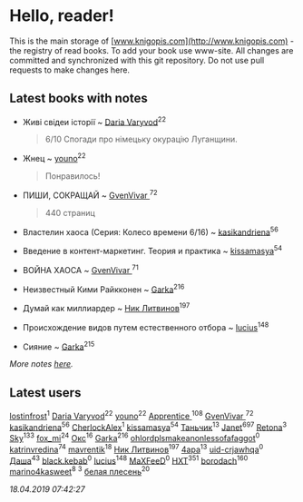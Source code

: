 # Hello, reader!
This is the main storage of [www.knigopis.com](http://www.knigopis.com) - the registry of read books.
To add your book use www-site. All changes are committed and synchronized with this git repository.
Do not use pull requests to make changes here.


## Latest books with notes
* Живі свідеи історії ~ [Daria Varyvod](users/829/829893410524253-facebook)<sup>22</sup>
    > 6/10 Спогади про німецьку окурацію Луганщини.

* Жнец ~ [youno](users/302/302928912-vkontakte)<sup>22</sup>
    > Понравилось!

* ПИШИ, СОКРАЩАЙ ~ [GvenVivar ](users/158/158266434925901-facebook)<sup>72</sup>
    > 440 страниц

* Властелин хаоса (Серия: Колесо времени 6/16) ~ [kasikandriena](users/152/152488954-vkontakte)<sup>56</sup>

* Введение в контент-маркетинг. Теория и практика ~ [kissamasya](users/684/68439978-vkontakte)<sup>54</sup>

* ВОЙНА ХАОСА ~ [GvenVivar ](users/158/158266434925901-facebook)<sup>71</sup>

* Неизвестный Кими Райкконен ~ [Garka](users/115/115753719718250012620-google)<sup>216</sup>

* Думай как миллиардер ~ [Ник Литвинов](users/241/241974816-vkontakte)<sup>197</sup>

* Происхождение видов путем естественного отбора ~ [lucius](users/838/83820536-yandex)<sup>148</sup>

* Сияние ~ [Garka](users/115/115753719718250012620-google)<sup>215</sup>


_More notes [here](latest_books_with_notes.md)._


## Latest users
[lostinfrost](users/217/217891524-vkontakte)<sup>1</sup> 
[Daria Varyvod](users/829/829893410524253-facebook)<sup>22</sup> 
[youno](users/302/302928912-vkontakte)<sup>22</sup> 
[Apprentice ](users/528/52821952-vkontakte)<sup>108</sup> 
[GvenVivar ](users/158/158266434925901-facebook)<sup>72</sup> 
[kasikandriena](users/152/152488954-vkontakte)<sup>56</sup> 
[CherlockAlex](users/100/100784255659089961550-google)<sup>1</sup> 
[kissamasya](users/684/68439978-vkontakte)<sup>54</sup> 
[Таньчик](users/209/2096581563762610-facebook)<sup>13</sup> 
[Janet](users/108/108113656204404967440-google)<sup>697</sup> 
[Retona](users/531/531751113661013-facebook)<sup>3</sup> 
[Sky](users/118/118049897850017649660-google)<sup>133</sup> 
[fox_mi](users/220/220022778-vkontakte)<sup>24</sup> 
[Окс](users/102/102536471289425216982-google)<sup>16</sup> 
[Garka](users/115/115753719718250012620-google)<sup>216</sup> 
[ohlordplsmakeanonlessofafaggot](users/168/168352502-vkontakte)<sup>0</sup> 
[katrinvredina](users/233/2336755-vkontakte)<sup>74</sup> 
[mavrentik](users/200/200666735-vkontakte)<sup>18</sup> 
[Ник Литвинов](users/241/241974816-vkontakte)<sup>197</sup> 
[4apa](users/117/117392596378069249667-google)<sup>13</sup> 
[uid-crjawhqa](users/616/616195292-yandex)<sup>0</sup> 
[Даша](users/334/334696193054530347-mailru)<sup>43</sup> 
[black.kebab](users/172/172616235-vkontakte)<sup>0</sup> 
[lucius](users/838/83820536-yandex)<sup>148</sup> 
[MaXFeeD](users/108/108877393333244243144-google)<sup>0</sup> 
[HXT](users/100/100002563462782-facebook)<sup>351</sup> 
[borodach](users/157/15706320-vkontakte)<sup>160</sup> 
[marino4kasweet](users/992/99235108-yandex)<sup>8</sup> 
[](users/114/114658477696541181930-google)<sup>3</sup> 
[белая плесень](users/104/104448632954411726505-google)<sup>20</sup> 


_18.04.2019 07:42:27_
